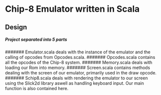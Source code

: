 # Chip-8 Emulator written in Scala

## Design

##### Project separated into 5 parts
####### Emulator.scala deals with the instance of the emulator and the calling of opcodes from Opcodes.scala.
####### Opcodes.scala contains all the opcodes of the Chip-8 system.
####### Memory.scala deals with loading our Rom into memory.
####### Screen.scala contains methods dealing with the screen of our emulator, primarily used in the draw opcode.
####### Schip8.scala deals with rendering the emulator to our screen using the Slick2d library aswell as handling keyboard input. Our main function is also contained here.